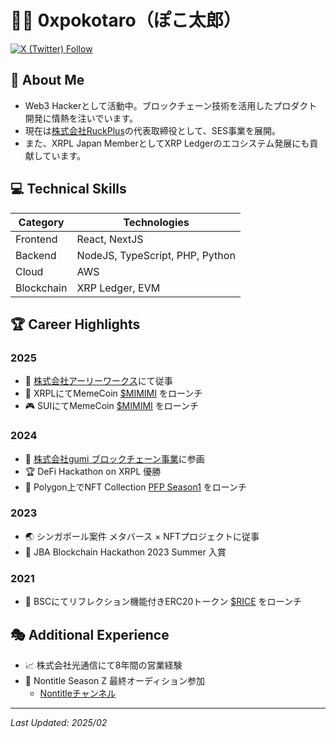 # 👨‍💻 0xpokotaro（ぽこ太郎）

[![X (Twitter) Follow](https://img.shields.io/twitter/follow/0xpokotaro?style=social)](https://x.com/0xpokotaro)

## 🌟 About Me

- Web3 Hackerとして活動中。ブロックチェーン技術を活用したプロダクト開発に情熱を注いでいます。
- 現在は[株式会社RuckPlus](https://www.ruckplus-tech.io/)の代表取締役として、SES事業を展開。
- また、XRPL Japan MemberとしてXRP Ledgerのエコシステム発展にも貢献しています。

## 💻 Technical Skills

| Category | Technologies |
|----------|-------------|
| Frontend | React, NextJS |
| Backend | NodeJS, TypeScript, PHP, Python |
| Cloud | AWS |
| Blockchain | XRP Ledger, EVM |

## 🏆 Career Highlights

### 2025
- 🏢 [株式会社アーリーワークス](https://e-arly.works/ja)にて従事
- 🚀 XRPLにてMemeCoin [$MIMIMI](https://xmagnetic.org/amm/MIMIMI+rMTnMGHk7k7brMC3vUNn7uP9t7WtLEdZUw_XRP+XRP?network=mainnet) をローンチ
- 🎮 SUIにてMemeCoin [$MIMIMI](https://mimimi-meme.vercel.app/) をローンチ

### 2024
- 🏢 [株式会社gumi ブロックチェーン事業](https://gu3.co.jp/)に参画
- 🏆 DeFi Hackathon on XRPL 優勝
- 🎨 Polygon上でNFT Collection [PFP Season1](https://opensea.io/ja/collection/pfp-season1) をローンチ

### 2023
- 🌏 シンガポール案件 メタバース × NFTプロジェクトに従事
- 🏅 JBA Blockchain Hackathon 2023 Summer 入賞

### 2021
- 🚀 BSCにてリフレクション機能付きERC20トークン [$RICE](https://github.com/RiceCakeSwap/RiceCake) をローンチ

## 🎭 Additional Experience

- 📈 株式会社光通信にて8年間の営業経験
- 🎤 Nontitle Season Z 最終オーディション参加
  - [Nontitleチャンネル](https://www.youtube.com/@nontitle8964)

---
*Last Updated: 2025/02*
